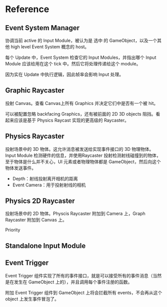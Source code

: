 # Reference

## Event System Manager

协调当前 active 的 Input Module，被认为是 选中 的 GameObject，以及一个其他 high level Event System 概念的 host。

每个 Update 中，Event System 检查它的 Input Modules，并指出哪个 Input Module 应该给用在这个 tick 中。然后它将处理传递给这个 module。

因为实在 Update 中执行逻辑，因此帧率会影响 Input 处理。

## Graphic Raycaster

投射 Canvas。查看 Canvas上所有 Graphics 并决定它们中是否有一个被 hit。

可以被配置忽略 backfacing Graphics，还有被前面的 2D 3D objects 阻挡。看起来应该是基于 Physics Raycast 实现的更高级的 Raycaster。

## Physics Raycaster

投射场景中的 3D 物体。这允许消息被发送给实现事件接口的 3D 物理物体。Input Module 检测硬件的信息，并使用Raycaster 投射检测射线碰撞到的物体，至于物体是什么并不关心，UI 元素或者物理物体都是 GameObject，然后向这个物体发送事件。

- Depth：射线投射离开相机的距离
- Event Camera：用于投射射线的相机

## Physics 2D Raycaster

投射场景中的 2D 物体。Physcis Raycaster 附加到 Camera 上，Graph Raycaster 附加到 Canvas 上。

Priority

## Standalone Input Module

## Event Trigger

Event Trigger 组件实现了所有的事件接口，就是可以接受所有的事件消息（当然是在发生在 GameObject 上的），并且调用每个事件注册的函数。

附加 Event Trigger 组件到 GameObject 上将会拦截所有 events，不会再从这个 object 上发生事件冒泡了。

